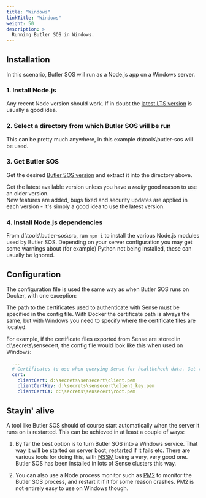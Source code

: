```yaml
---
title: "Windows"
linkTitle: "Windows"
weight: 50
description: >
  Running Butler SOS in Windows.
---
```


## Installation

In this scenario, Butler SOS will run as a Node.js app on a Windows server.  

### 1. Install Node.js

Any recent Node version should work. If in doubt the [latest LTS version](https://nodejs.org/en/download/) is usually a good idea.

### 2. Select a directory from which Butler SOS will be run

This can be pretty much anywhere, in this example d:\tools\butler-sos will be used.

### 3. Get Butler SOS

Get the desired [Butler SOS version](https://github.com/ptarmiganlabs/butler-sos/releases) and extract it into the directory above.

Get the latest available version unless you have a *really* good reason to use an older version.  
New features are added, bugs fixed and security updates are applied in each version - it's simply a good idea to use the latest version.

### 4. Install Node.js dependencies

From d:\tools\butler-sos\src, run `npm i` to install the various Node.js modules used by Butler SOS. Depending on your server configuration you may get some warnings about (for example) Python not being installed, these can usually be ignored.

## Configuration

The configuration file is used the same way as when Butler SOS runs on Docker, with one exception:

The path to the certificates used to authenticate with Sense must be specified in the config file. With Docker the certificate path is always the same, but with Windows you need to specify where the certificate files are located.

For example, if the certificate files exported from Sense are stored in d:\secrets\sensecert, the config file would look like this when used on Windows:


```yaml
  ...
  # Certificates to use when querying Sense for healthcheck data. Get these from the Certificate Export in QMC.
  cert:
    clientCert: d:\secrets\sensecert\client.pem
    clientCertKey: d:\secrets\sensecert\client_key.pem
    clientCertCA: d:\secrets\sensecert\root.pem

```

## Stayin' alive

A tool like Butler SOS should of course start automatically when the server it runs on is restarted. This can be achieved in at least a couple of ways:

1. By far the best option is to turn Butler SOS into a Windows service. That way it will be started on server boot, restarted if it fails etc. There are various tools for doing this, with [NSSM](https://nssm.cc/) being a very, very good one. Butler SOS has been installed in lots of Sense clusters this way.

2. You can also use a Node process monitor such as [PM2](http://pm2.keymetrics.io/) to monitor the Butler SOS process, and restart it if it for some reason crashes. PM2 is not entirely easy to use on Windows though.
